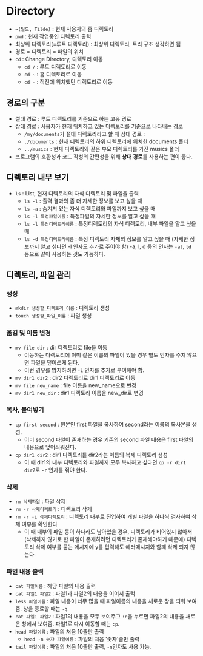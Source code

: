 # Directory
- `~(틸드, Tilde)` : 현재 사용자의 홈 디렉토리
- `pwd` : 현재 작업중인 디렉토리 출력
- 최상위 디렉토리(=루트 디렉토리) : 최상위 디렉토리, 트리 구조 생각하면 됨
- 경로 = 디렉토리 = 파일의 위치
- `cd` : Change Directory, 디렉토리 이동
    - `cd /` : 루트 디렉토리로 이동
    - `cd ~` : 홈 디렉토리로 이동
    - `cd -` : 직전에 위치했던 디렉토리로 이동

## 경로의 구분
- 절대 경로 : 루트 디렉토리를 기준으로 하는 고유 경로
- 상대 경로 : 사용자가 현재 위치하고 있는 디렉토리를 기준으로 나타내는 경로
    - `/my/documents`가 절대 디렉토리라고 할 때 상대 경로 :
    - `./documents` : 현재 디렉토리의 하위 디렉토리에 위치한 documents 폴더
    - `../musics` : 현재 디렉토리와 같은 부모 디렉토리를 가진 musics 폴더
- 프로그램의 호환성과 코드 작성의 간편성을 위해 <b>상대 경로</b>를 사용하는 편이 좋다.

## 디렉토리 내부 보기
- `ls` : List, 현재 디렉토리의 자식 디렉토리 및 파일을 출력
    - `ls -l` : 출력 결과의 좀 더 자세한 정보를 보고 싶을 때
    - `ls -a` : 숨겨져 있는 자식 디렉토리와 파일까지 보고 싶을 때
    - `ls -l 특정파일이름` : 특정파일의 자세한 정보를 알고 싶을 때
    - `ls -l 특정디렉토리이름` : 특정디렉토리의 자식 디렉토리, 내부 파일을 알고 싶을 때
    - `ls -d 특정디렉토리이름` : 특정 디렉토리 자체의 정보를 알고 싶을 때 (자세한 정보까지 알고 싶다면 -l 인자도 추가로 주어야 함)
    -a, l, d 등의 인자는 `-al`, `ld` 등으로 같이 사용하는 것도 가능하다.

## 디렉토리, 파일 관리

### 생성
- `mkdir 생성할_디렉토리_이름` : 디렉토리 생성
- `touch 생성할_파일_이름` : 파일 생성

### 옮김 및 이름 변경
- `mv file dir` : dir 디렉토리로 file을 이동
    - 이동하는 디렉토리에 이미 같은 이름의 파일이 있을 경우 별도 인자를 주지 않으면 파일을 덮어쓰게 된다.
    - 이런 경우를 방지하려면 `-i` 인자를 추가로 부여해야 함.
- `mv dir1 dir2` : dir2 디렉토리로 dir1 디렉토리로 이동
- `mv file new_name` : file 이름을 new_name으로 변경
- `mv dir1 new_dir` : dir1 디렉토리 이름을 new_dir로 변경

### 복사, 붙여넣기
- `cp first second` : 원본인 first 파일을 복사하여 second라는 이름의 복사본을 생성.
    - 이미 second 파일이 존재하는 경우 기존의 second 파일 내용은 first 파일의 내용으로 덮어씌워진다.
- `cp dir1 dir2` : dir1 디렉토리를 dir2라는 이름의 복제 디렉토리 생성
    - 이 때 dir1의 내부 디렉토리와 파일까지 모두 복사하고 싶다면 `cp -r dir1 dir2`로 `-r` 인자를 줘야 한다.

### 삭제
- `rm 삭제파일` : 파일 삭제
- `rm -r 삭제디렉토리` : 디렉토리 삭제
- `rm -r -i 삭제디렉토리` : 디렉토리 내부로 진입하여 개별 파일을 하나씩 검사하여 삭제 여부를 확인한다
    - 이 때 내부의 파일 등이 하나라도 남아있을 경우, 디렉토리가 비어있지 않아서(삭제하지 않기로 한 파일이 존재하려면 디렉토리가 존재해야하기 때문에) 디렉토리 삭제 여부를 묻는 메시지에 y를 입력해도 에러메시지와 함께 삭제 되지 않는다.

### 파일 내용 출력
- `cat 파일이름` : 해당 파일의 내용 출력
- `cat 파일1 파일2` : 파일1과 파일2의 내용을 이어서 출력
- `less 파일이름` : 파일 내용이 너무 많을 때 파일이름의 내용을 새로운 창을 띄워 보여줌. 창을 종료할 때는 `-q`.
- `cat 파일1 파일2` : 파일1의 내용을 모두 보여주고 `:n`을 누르면 파일2의 내용을 새로운 창에서 보여줌. 파일1로 다시 이동할 때는 `:p`.
- `head 파일이름` : 파일의 처음 10줄만 출력
    - `head -n 숫자 파일이름` : 파일의 처음 '숫자'줄만 출력
- `tail 파일이름` : 파일의 처음 10줄만 출력, `-n`인자도 사용 가능.